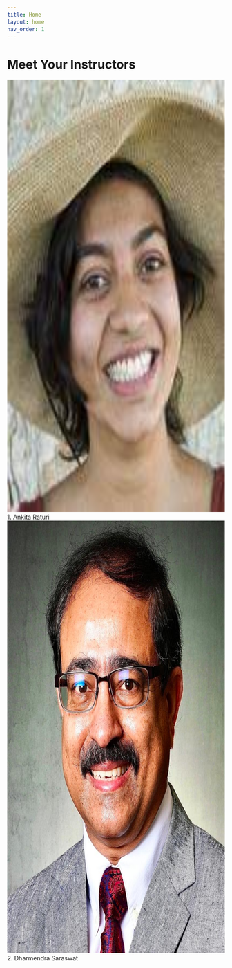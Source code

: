 ```yaml
---
title: Home
layout: home
nav_order: 1
---
```


# Meet Your Instructors

<!-- ![Ankita](/assets/images/ankita.jpeg) -->
<img src="/assets/images/ankita.jpeg" width="1000" height="1000">
1. Ankita Raturi
<!-- ![Saraswat](/assets/images/saraswat.jpg) -->
<img src="/assets/images/saraswat.jpg" width="1000" height="1000">
2. Dharmendra Saraswat
